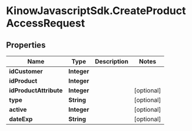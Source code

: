 # KinowJavascriptSdk.CreateProductAccessRequest

## Properties
Name | Type | Description | Notes
------------ | ------------- | ------------- | -------------
**idCustomer** | **Integer** |  | 
**idProduct** | **Integer** |  | 
**idProductAttribute** | **Integer** |  | [optional] 
**type** | **String** |  | [optional] 
**active** | **Integer** |  | [optional] 
**dateExp** | **String** |  | [optional] 


